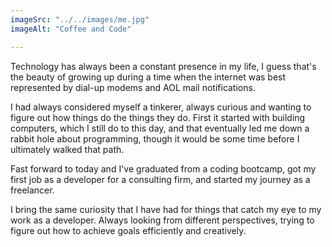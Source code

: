 ```yaml
---
imageSrc: "../../images/me.jpg"
imageAlt: "Coffee and Code"

---
```


Technology has always been a constant presence in my life, I guess that's the beauty of growing up during a time when the internet was best represented by dial-up modems and AOL mail notifications.

I had always considered myself a tinkerer, always curious and wanting to figure out how things do the things they do. First it started with building computers, which I still do to this day, and that eventually led me down a rabbit hole about programming, though it would be some time before I ultimately walked that path. 

Fast forward to today and I've graduated from a coding bootcamp, got my first job as a developer for a consulting firm, and started my journey as a freelancer.

I bring the same curiosity that I have had for things that catch my eye to my work as a developer. Always looking from different perspectives, trying to figure out how to achieve goals efficiently and creatively. 


